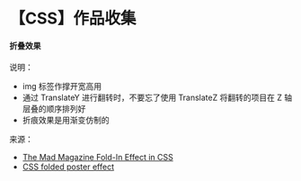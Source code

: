 # 【CSS】作品收集

#### 折叠效果

<Article-C200612-MadFoldIn />

说明：

- img 标签作撑开宽高用
- 通过 TranslateY 进行翻转时，不要忘了使用 TranslateZ 将翻转的项目在 Z 轴层叠的顺序排列好
- 折痕效果是用渐变仿制的

来源：

* [The Mad Magazine Fold-In Effect in CSS](https://thomaspark.co/2020/06/the-mad-magazine-fold-in-effect-in-css)
* [CSS folded poster effect](https://codepen.io/lynnandtonic/pen/PoZpjOr)
